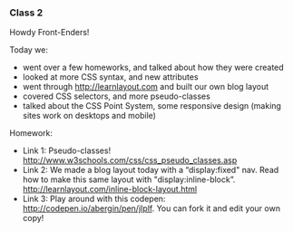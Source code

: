 ### Class 2

Howdy Front-Enders!

Today we:

- went over a few homeworks, and talked about how they were created
- looked at more CSS syntax, and new attributes
- went through http://learnlayout.com and built our own blog layout
- covered CSS selectors, and more pseudo-classes
- talked about the CSS Point System, some responsive design (making sites work on desktops and mobile)

Homework:

- Link 1: Pseudo-classes! http://www.w3schools.com/css/css_pseudo_classes.asp
- Link 2: We made a blog layout today with a “display:fixed" nav. Read how to make this same layout with "display:inline-block”. http://learnlayout.com/inline-block-layout.html
- Link 3: Play around with this codepen: http://codepen.io/abergin/pen/jIplf. You can fork it and edit your own copy!